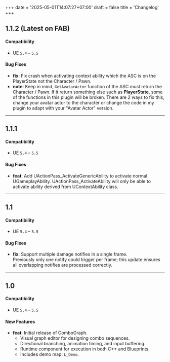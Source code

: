 +++
date = '2025-05-01T14:07:27+07:00'
draft = false
title = 'Changelog'
+++

## 1.1.2 (Latest on FAB)

#### Compatibility
- UE `5.4` – `5.5`

#### Bug Fixes

- **fix**: Fix crash when activating context ability which the ASC is on the PlayerState not the Character / Pawn.
- **note**: Keep in mind, `GetAvatarActor` function of the ASC must return the Character / Pawn. If it return something else such as **PlayerState**, some of the functions in this plugin will be broken.
There are 2 ways to fix this, change your avatar actor to the character or change the code in my plugin to adapt with your "Avatar Actor" version.
 
---

## 1.1.1

#### Compatibility
- UE `5.4` – `5.5`

#### Bug Fixes

- **feat**: Add UActionPass_ActivateGenericAbility to activate normal UGameplayAbility. UActionPass_ActivateAbility will only be able to activate
ability derived from UContextAbility class.
 
---

## 1.1

#### Compatibility
- UE `5.4` – `5.5`

#### Bug Fixes

- **fix**: Support multiple damage notifies in a single frame.  
  Previously only one notify could trigger per frame; this update ensures all overlapping notifies are processed correctly.

---

## 1.0

#### Compatibility
- UE `5.4` – `5.5`

#### New Features

- **feat**: Initial release of ComboGraph.
  - Visual graph editor for designing combo sequences.
  - Directional branching, animation timing, and input buffering.
  - Runtime component for execution in both C++ and Blueprints.
  - Includes demo map: `L_Demo`.
